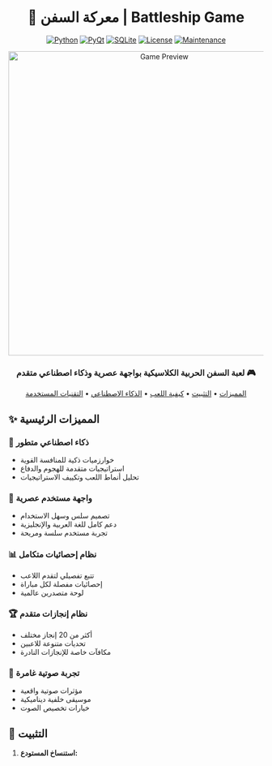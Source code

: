 <div align="center">

# 🚢 معركة السفن | Battleship Game

[![Python](https://img.shields.io/badge/Python-3.x-blue.svg)](https://www.python.org/)
[![PyQt](https://img.shields.io/badge/PyQt-6.0+-green.svg)](https://www.riverbankcomputing.com/software/pyqt/)
[![SQLite](https://img.shields.io/badge/SQLite-3-blue.svg)](https://www.sqlite.org/)
[![License](https://img.shields.io/badge/license-MIT-blue.svg)](LICENSE)
[![Maintenance](https://img.shields.io/badge/Maintained%3F-yes-green.svg)](https://github.com/s7so/battleship-game/graphs/commit-activity)

<p align="center">
  <img src="screenshots/game-preview.gif" alt="Game Preview" width="600"/>
</p>

### لعبة السفن الحربية الكلاسيكية بواجهة عصرية وذكاء اصطناعي متقدم 🎮

[المميزات](#-المميزات) • 
[التثبيت](#-التثبيت) • 
[كيفية اللعب](#-كيفية-اللعب) • 
[الذكاء الاصطناعي](#-الذكاء-الاصطناعي) • 
[التقنيات المستخدمة](#-التقنيات-المستخدمة)

</div>

## ✨ المميزات الرئيسية

### 🎯 ذكاء اصطناعي متطور
- خوارزميات ذكية للمنافسة القوية
- استراتيجيات متقدمة للهجوم والدفاع
- تحليل أنماط اللعب وتكييف الاستراتيجيات

### 🎨 واجهة مستخدم عصرية
- تصميم سلس وسهل الاستخدام
- دعم كامل للغة العربية والإنجليزية
- تجربة مستخدم سلسة ومريحة

### 📊 نظام إحصائيات متكامل
- تتبع تفصيلي لتقدم اللاعب
- إحصائيات مفصلة لكل مباراة
- لوحة متصدرين عالمية

### 🏆 نظام إنجازات متقدم
- أكثر من 20 إنجاز مختلف
- تحديات متنوعة للاعبين
- مكافآت خاصة للإنجازات النادرة

### 🎵 تجربة صوتية غامرة
- مؤثرات صوتية واقعية
- موسيقى خلفية ديناميكية
- خيارات تخصيص الصوت

## 🚀 التثبيت

1. **استنساخ المستودع:**
